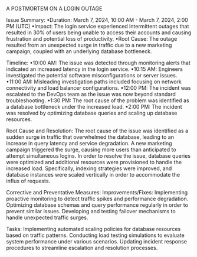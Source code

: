 A POSTMORTEM ON A LOGIN OUTAGE

Issue Summary:
•Duration: March 7, 2024, 10:00 AM - March 7, 2024, 2:00 PM (UTC)
•Impact: The login service experienced intermittent outages that resulted in 30% of users
being unable to access their accounts and causing frustration and potential loss of productivity.
•Root Cause: The outage resulted from an unexpected surge in traffic due to a new marketing campaign, coupled with an underlying database bottleneck.

Timeline:
•10:00 AM: The issue was detected through monitoring alerts that indicated an increased latency in the login service.
•10:15 AM: Engineers investigated the potential software misconfigurations or server issues.
•11:00 AM: Misleading investigation paths included focusing on network connectivity and load balancer configurations.
•12:00 PM: The incident was escalated to the DevOps team as the issue was now beyond standard troubleshooting.
•1:30 PM: The root cause of the problem was identified as a database bottleneck under the increased load.
•2:00 PM: The incident was resolved by optimizing database queries and scaling up database resources.

Root Cause and Resolution:
The root cause of the issue was identified as a sudden surge in traffic that overwhelmed the database,
leading to an increase in query latency and service degradation.
A new marketing campaign triggered the surge,
causing more users than anticipated to attempt simultaneous logins.
In order to resolve the issue, database queries were optimized
and additional resources were provisioned to handle the increased load.
Specifically, indexing strategies were improved, and database instances were scaled vertically in order to accommodate the influx of requests.

Corrective and Preventative Measures:
Improvements/Fixes:
Implementing proactive monitoring to detect traffic spikes and performance degradation.
Optimizing database schemas and query performance regularly in order to prevent similar issues.
Developing and testing failover mechanisms to handle unexpected traffic surges.

Tasks:
Implementing automated scaling policies for database resources based on traffic patterns.
Conducting load testing simulations to evaluate system performance under various scenarios.
Updating incident response procedures to streamline escalation and resolution processes.

